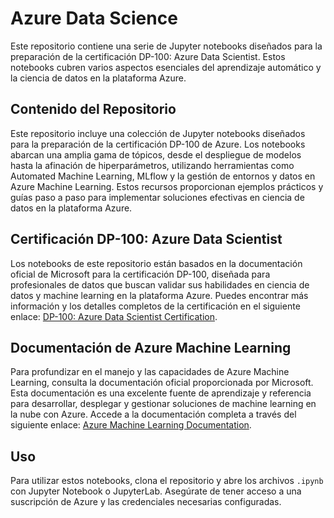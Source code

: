 # Azure Data Science

Este repositorio contiene una serie de Jupyter notebooks diseñados para la preparación de la certificación DP-100: Azure Data Scientist. Estos notebooks cubren varios aspectos esenciales del aprendizaje automático y la ciencia de datos en la plataforma Azure.

## Contenido del Repositorio

Este repositorio incluye una colección de Jupyter notebooks diseñados para la preparación de la certificación DP-100 de Azure. Los notebooks abarcan una amplia gama de tópicos, desde el despliegue de modelos hasta la afinación de hiperparámetros, utilizando herramientas como Automated Machine Learning, MLflow y la gestión de entornos y datos en Azure Machine Learning. Estos recursos proporcionan ejemplos prácticos y guías paso a paso para implementar soluciones efectivas en ciencia de datos en la plataforma Azure.

## Certificación DP-100: Azure Data Scientist

Los notebooks de este repositorio están basados en la documentación oficial de Microsoft para la certificación DP-100, diseñada para profesionales de datos que buscan validar sus habilidades en ciencia de datos y machine learning en la plataforma Azure. Puedes encontrar más información y los detalles completos de la certificación en el siguiente enlace: [DP-100: Azure Data Scientist Certification](https://learn.microsoft.com/en-us/credentials/certifications/azure-data-scientist/?practice-assessment-type=certification).

## Documentación de Azure Machine Learning

Para profundizar en el manejo y las capacidades de Azure Machine Learning, consulta la documentación oficial proporcionada por Microsoft. Esta documentación es una excelente fuente de aprendizaje y referencia para desarrollar, desplegar y gestionar soluciones de machine learning en la nube con Azure. Accede a la documentación completa a través del siguiente enlace: [Azure Machine Learning Documentation](https://learn.microsoft.com/en-us/azure/machine-learning/?view=azureml-api-2).

## Uso

Para utilizar estos notebooks, clona el repositorio y abre los archivos `.ipynb` con Jupyter Notebook o JupyterLab. Asegúrate de tener acceso a una suscripción de Azure y las credenciales necesarias configuradas.

